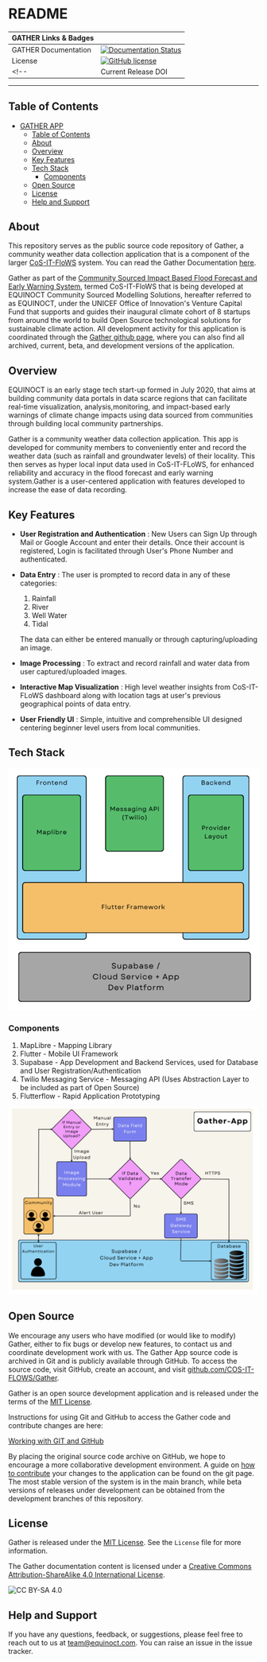 # README

| GATHER Links & Badges              |                                                                             |
|------------------------|----------------------------------------------------------------------------------------------------------------------------------------------------------------------------------------------------------|
| GATHER Documentation      | [![Documentation Status](https://readthedocs.org/projects/gather-documentation/badge/?version=latest)](https://gather-documentation.readthedocs.io/en/latest/?badge=latest)      |
| License                | [![GitHub license](https://img.shields.io/badge/license-MIT-blue.svg)](https://raw.githubusercontent.com/UW-Hydro/VIC/master/LICENSE.txt)                                                              |
<!-- | Current Release DOI    | [![DOI](https://zenodo.org/badge/7766/UW-Hydro/VIC.svg)](https://zenodo.org/badge/latestdoi/7766/UW-Hydro/VIC) | -->

----------

## Table of Contents

- [GATHER APP](#gather-app)
  - [Table of Contents](#table-of-contents)
  - [About](#about)
  - [Overview](#overview)
  - [Key Features](#key-features)
  - [Tech Stack](#tech-stack)
    - [Components](#components)
  - [Open Source](#open-source)
  - [License](#license)
  - [Help and Support](#help-and-support)

## About

This repository serves as the public source code repository of Gather, a community weather data collection application that is a component of the larger [CoS-IT-FloWS](https://cos-it-flows-documentation.readthedocs.io/en/latest/) system. You can read the Gather Documentation [here](https://gather-documentation.readthedocs.io/en/latest/).

Gather as part of the [Community Sourced Impact Based Flood Forecast and Early Warning System](https://cos-it-flows-documentation.readthedocs.io/en/latest/), termed CoS-IT-FloWS that is being developed at EQUINOCT Community Sourced Modelling Solutions, hereafter referred to as EQUINOCT, under the UNICEF Office of Innovation's Venture Capital Fund that supports and guides their inaugural climate cohort of 8 startups from around the world to build Open Source technological solutions for sustainable climate action. All development activity for this application is coordinated through the [Gather github page](https://github.com/COS-IT-FLOWS/Gather), where you can also find all archived, current, beta, and development versions of the application.

## Overview

EQUINOCT is an early stage tech start-up formed in July 2020, that aims at building community data portals in data scarce regions that can facilitate real-time visualization, analysis,monitoring, and impact-based early warnings of climate change impacts using data sourced from communities through building local community partnerships.

Gather is a community weather data collection application. This app is developed for community members to conveniently enter and record the weather data (such as rainfall and groundwater levels) of their locality. This then serves as hyper local input data used in       CoS-IT-FLoWS, for enhanced reliability and accuracy in the flood forecast and early warning system.Gather is a user-centered application with features developed to increase the ease of data recording.

## Key Features

- **User Registration and Authentication** : New Users can Sign Up through Mail or Google Account and enter their details. Once their account is registered, Login is facilitated through User's Phone Number and authenticated.

- **Data Entry** : The user is prompted to record data in any of these categories:

    1. Rainfall
    2. River
    3. Well Water
    4. Tidal

  The data can either be entered manually or through capturing/uploading an image.

- **Image Processing** : To extract and record rainfall and water data from user captured/uploaded images.

- **Interactive Map Visualization** : High level weather insights from CoS-IT-FLoWS dashboard along with location tags at user's previous geographical points of data entry.

- **User Friendly UI** : Simple, intuitive and comprehensible UI designed centering beginner level users from local communities.

## Tech Stack

![diagram](./gather.png)

### Components

1. MapLibre - Mapping Library
2. Flutter - Mobile UI Framework
3. Supabase - App Development and Backend Services, used for Database and User Registration/Authentication
4. Twilio Messaging Service - Messaging API (Uses Abstraction Layer to be included as part of Open Source)
5. Flutterflow - Rapid Application Prototyping

![diagram](./app_flow.png)

## Open Source

We encourage any users who have modified (or would like to modify) Gather, either to fix bugs or develop new features, to contact us and coordinate development work with us. The Gather App source code is archived in Git and is publicly available through GitHub. To access the source code, visit GitHub, create an account, and visit [github.com/COS-IT-FLOWS/Gather](https://github.com/COS-IT-FLOWS/Gather).

Gather is an open source development application and is released under the terms of the [MIT License](./License.md).

Instructions for using Git and GitHub to access the Gather code and contribute changes are here:

[Working with GIT and GitHub](./UserGuide.md)

By placing the original source code archive on GitHub, we hope to encourage a more collaborative development environment. A guide on [how to contribute](./Contribute.md) your changes to the application can be found on the git page. The most stable version of the system is in the main branch, while beta versions of releases under development can be obtained from the development branches of this repository.

## License

Gather is released under the [MIT License](./License.md). See the `License` file for more information.

The Gather documentation content is licensed under a [Creative Commons Attribution-ShareAlike 4.0 International License](https://creativecommons.org/licenses/by-sa/4.0/).

![CC BY-SA 4.0](https://i.creativecommons.org/l/by-sa/4.0/88x31.png)

## Help and Support

If you have any questions, feedback, or suggestions, please feel free to reach out to us at <team@equinoct.com>. You can raise an issue in the issue tracker.
